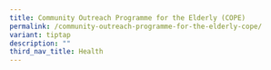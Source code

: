 ```yaml
---
title: Community Outreach Programme for the Elderly (COPE)
permalink: /community-outreach-programme-for-the-elderly-cope/
variant: tiptap
description: ""
third_nav_title: Health
---
```

